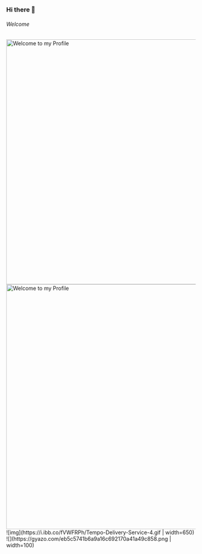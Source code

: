 ### Hi there 👋
###### Welcome

<!--
**Shahid7k/Shahid7K** is a ✨ _special_ ✨ repository because its `README.md` (this file) appears on your GitHub profile.

Here are some ideas to get you started:

- 🔭 I’m currently working on ...
- 🌱 I’m currently learning ...
- 👯 I’m looking to collaborate on ...
- 🤔 I’m looking for help with ...
- 💬 Ask me about ...
- 📫 How to reach me: ...
- 😄 Pronouns: ...
- ⚡ Fun fact: ...
-->
<img src="https://camo.githubusercontent.com/6d02fbb95cd8668269bf9dde176dbbc39a8af816/68747470733a2f2f692e6962622e636f2f665657465250682f54656d706f2d44656c69766572792d536572766963652d342e676966" alt="Welcome to my Profile" data-canonical-src="https://i.ibb.co/fVWFRPh/Tempo-Delivery-Service-4.gif" style="width:650px;">

<img src="https://i.ibb.co/fVWFRPh/Tempo-Delivery-Service-4.gif" alt="Welcome to my Profile" width=650px />
![img](https://i.ibb.co/fVWFRPh/Tempo-Delivery-Service-4.gif | width=650)
![](https://gyazo.com/eb5c5741b6a9a16c692170a41a49c858.png | width=100)
